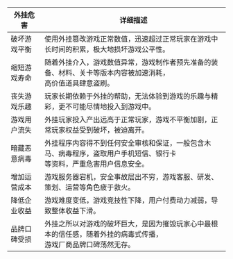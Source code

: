  
|外挂危害|详细描述|
|---------|---------|
|破坏游戏平衡|使用外挂篡改游戏正常数值，迅速超过正常玩家在游戏中长时间的积累，极大地损坏游戏公平性。|
|缩短游戏寿命|随着外挂介入，游戏数值异常，游戏制作者预先准备的装备、材料、关卡等版本内容被加速消耗，<br>高价值道具肆意盗刷。|
|丧失游戏乐趣|玩家长期依赖于外挂的帮助，无法体验到游戏的乐趣与精彩，更不可能尽情地投入到游戏中。|
|游戏用户流失|外挂玩家投入产出远高于正常玩家，游戏不平衡加剧，正常玩家权益受到破坏，被迫离开。|
|暗藏恶意病毒|外挂程序内容得不到任何安全审核和保证，一般包含木马、病毒程序，盗取用户手机短信、银行卡<br>等资料，严重危害用户信息安全。|
|增加运营成本|游戏服务器宕机，安全事故层出不穷，游戏客服、研发、策划、运营等角色疲于救火。|
|降低企业收益|游戏难度变低，游戏竞技性下降，用户付费动力减弱，导致整体收益下滑。|
|品牌口碑受损|外挂之所以对游戏的破坏巨大，是因为摧毁玩家心中最根本的信任感，随着外挂的病毒式传播，<br>游戏厂商品牌口碑荡然无存。|



